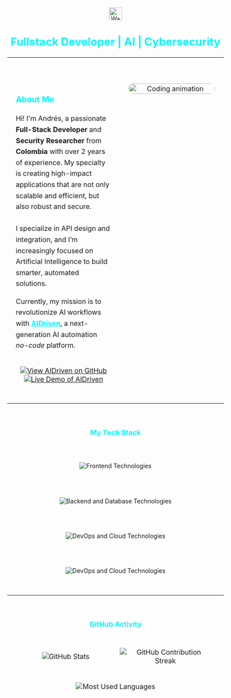 <div align="center">
<div align="center" style="padding-top: 20px;">
  <img src="https://media.giphy.com/media/QssGEmpkyEOhBCb7e1/giphy.gif" width="30" alt="Waving hand"/>
  <h2 align="center" style="font-size: 1.8em; color: #00f7ff;">Fullstack Developer | AI | Cybersecurity</h2>
</div>

---

<table width="100%" style="margin-top: 30px; border-collapse: separate; border-spacing: 0 10px;">
  <tr>
    <td width="52%" valign="top" style="padding: 20px; text-align: left;">
      <h3 style="color: #00f7ff; margin-bottom: 20px;">About Me</h3>
      <p style="line-height: 1.6;">
        Hi! I'm Andrés, a passionate <strong>Full-Stack Developer</strong> and <strong>Security Researcher</strong> from <strong>Colombia</strong> with over 2 years of experience. My specialty is creating high-impact applications that are not only scalable and efficient, but also robust and secure. 
        <br><br> 
        I specialize in API design and integration, and I’m increasingly focused on Artificial Intelligence to build smarter, automated solutions.
      </p>
      <p style="line-height: 1.6;">
        Currently, my mission is to revolutionize AI workflows with <strong><a href="https://github.com/andresTobon/AIDriven" style="color: #00f7ff;">AIDriven</a></strong>, a next-generation AI automation <i>no-code</i> platform.
      </p>
      <div align="center" style="margin-top: 35px;">
        <a href="https://github.com/andresTobon/AIDriven">
          <img src="https://img.shields.io/badge/VIEW_PROJECT-00f7ff?style=for-the-badge&logo=github&logoColor=black" alt="View AIDriven on GitHub"/>
        </a>
        <a href="#">
          <img src="https://img.shields.io/badge/LIVE_DEMO-000000?style=for-the-badge&logo=googlechrome&logoColor=white" alt="Live Demo of AIDriven"/>
        </a>
      </div>
    </td>
    <td width="100%" valign="top" style="padding: 20px; text-align: center;">
      <img align="right" alt="Coding animation" width="100%" style="border-radius:15px;" src="https://raw.githubusercontent.com/abhisheknaiidu/abhisheknaiidu/master/code.gif">
    </td>
  </tr>
</table>

---

<div align="center" style="padding: 20px;">
  <h3 style="color: #00f7ff; margin-bottom: 25px;">My Tech Stack</h3>
  
  <p style="font-size: 1.1em; font-weight: bold; color: #ffffff;">Frontend</p>
  <p style="margin-bottom: 20px;"><img src="https://skillicons.dev/icons?i=react,nextjs,typescript,tailwind,tauri,html,css,js&theme=dark" alt="Frontend Technologies" /></p>
  
  <p style="font-size: 1.1em; font-weight: bold; color: #ffffff; margin-top: 30px;">Backend & Databases</p>
  <p style="margin-bottom: 20px;"><img src="https://skillicons.dev/icons?i=python,fastapi,nodejs,express,cpp,mysql,postgresql,mongodb,redis&theme=dark" alt="Backend and Database Technologies" /></p>
  
  <p style="font-size: 1.1em; font-weight: bold; color: #ffffff; margin-top: 30px;">DevOps, Cloud & Tools</p>
  <p><img src="https://skillicons.dev/icons?i=docker,githubactions,linux,git,github,vscode&theme=dark" alt="DevOps and Cloud Technologies" /></p>
  
  <p style="font-size: 1.1em; font-weight: bold; color: #ffffff; margin-top: 30px;">Currently Learning</p>
  <p><img src="https://skillicons.dev/icons?i=kubernetes,aws,gcp,bash&theme=dark" alt="DevOps and Cloud Technologies" /></p>
</div>

---

<div align="center" style="padding: 20px;">
  <h3 style="color: #00f7ff; margin-bottom: 25px;">GitHub Activity</h3>
  <table width="100%" style="border-collapse: separate; border-spacing: 0 10px;">
    <tr>
      <td width="50%" align="center" style="padding: 10px;">
        <img src="https://github-readme-stats.vercel.app/api?username=andresTobon&show_icons=true&theme=radical&hide_border=true&bg_color=0D1117&title_color=00f7ff&icon_color=00f7ff&text_color=c9d1d9&count_private=true&border_radius=15" alt="GitHub Stats"/>
      </td>
      <td width="50%" align="center" style="padding: 10px;">
        <img src="https://github-readme-streak-stats.herokuapp.com/?user=andresTobon&theme=radical&hide_border=true&background=0D1117&ring=00f7ff&fire=ffffff&currStreakLabel=00f7ff&sideLabels=00f7ff&sideNums=c9d1d9&dates=8b949e&border_radius=15" alt="GitHub Contribution Streak"/>
      </td>
    </tr>
    <tr>
      <td colspan="2" align="center" style="padding: 20px 10px 0 10px;">
        <img src="https://github-readme-stats.vercel.app/api/top-langs/?username=andresTobon&theme=radical&hide_border=true&bg_color=0D1117&title_color=00f7ff&text_color=c9d1d9&layout=compact&langs_count=10&border_radius=15" alt="Most Used Languages"/>
      </td>
    </tr>
  </table>
</div>
